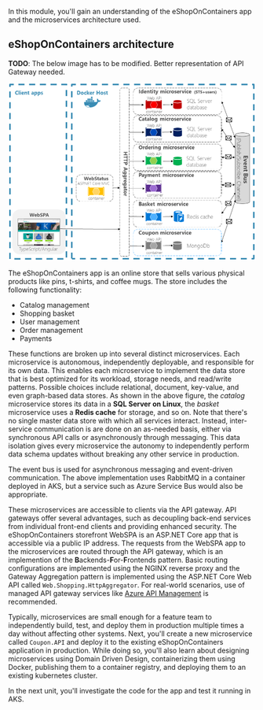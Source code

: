 In this module, you'll gain an understanding of the eShopOnContainers app and the microservices architecture used.

## eShopOnContainers architecture

**TODO**: The below image has to be modified. Better representation of API Gateway needed.

![eShop application architecture](../media/temp/eshop-architecture.png)

The eShopOnContainers app is an online store that sells various physical products like pins, t-shirts, and coffee mugs. The store includes the following functionality:

* Catalog management
* Shopping basket
* User management
* Order management
* Payments

These functions are broken up into several distinct microservices. Each microservice is autonomous, independently deployable, and responsible for its own data. This enables each microservice to implement the data store that is best optimized for its workload, storage needs, and read/write patterns. Possible choices include relational, document, key-value, and even graph-based data stores. As shown in the above figure, the *catalog* microservice stores its data in a **SQL Server on Linux**, the *basket* microservice uses a **Redis cache** for storage, and so on. Note that there's no single master data store with which all services interact. Instead, inter-service communication is are done on an as-needed basis, either via synchronous API calls or asynchronously through messaging. This data isolation gives every microservice the autonomy to independently perform data schema updates without breaking any other service in production.

The event bus is used for asynchronous messaging and event-driven communication. The above implementation uses RabbitMQ in a container deployed in AKS, but a service such as Azure Service Bus would also be appropriate.

These microservices are accessible to clients via the API gateway. API gateways offer several advantages, such as decoupling back-end services from individual front-end clients and providing enhanced security. The eShopOnContainers storefront WebSPA is an ASP.NET Core app that is accessible via a public IP address. The requests from the WebSPA app to the microservices are routed through the API gateway, which is an implemention of the **B**ackends-**F**or-**F**rontends pattern. Basic routing configurations are implemented using the NGINX reverse proxy and the Gateway Aggregation pattern is implemented using the ASP.NET Core Web API called `Web.Shopping.HttpAggregator`. For real-world scenarios, use of managed API gateway services like [Azure API Management](https://azure.microsoft.com/services/api-management/) is recommended.

Typically, microservices are small enough for a feature team to independently build, test, and deploy them in production multiple times a day without affecting other systems. Next, you'll create a new microservice called `Coupon.API` and deploy it to the existing eShopOnContainers application in production. While doing so, you'll also learn about designing microservices using Domain Driven Design, containerizing them using Docker, publishing them to a container registry, and deploying them to an existing kubernetes cluster.

In the next unit, you'll investigate the code for the app and test it running in AKS.
